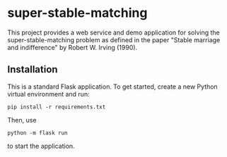 # super-stable-matching

This project provides a web service and demo application for
solving the super-stable-matching problem as defined in the paper
"Stable marriage and indifference" by Robert W. Irving (1990).

## Installation

This is a standard Flask application. To get started, create a new
Python virtual environment and run:

```commandline
pip install -r requirements.txt
```

Then, use

```commandline
python -m flask run
```

to start the application.